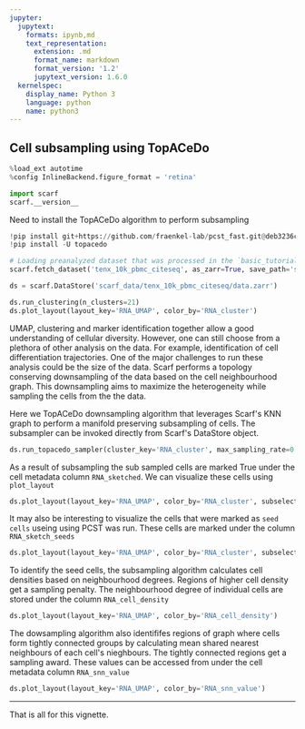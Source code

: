 ```yaml
---
jupyter:
  jupytext:
    formats: ipynb,md
    text_representation:
      extension: .md
      format_name: markdown
      format_version: '1.2'
      jupytext_version: 1.6.0
  kernelspec:
    display_name: Python 3
    language: python
    name: python3
---
```


## Cell subsampling using TopACeDo

```python
%load_ext autotime
%config InlineBackend.figure_format = 'retina'

import scarf
scarf.__version__
```

Need to install the TopACeDo algorithm to perform subsampling

```python
!pip install git+https://github.com/fraenkel-lab/pcst_fast.git@deb3236cc26ee9fee77d5af40fac3f12bb753850
!pip install -U topacedo
```

```python
# Loading preanalyzed dataset that was processed in the `basic_tutorial` vignette
scarf.fetch_dataset('tenx_10k_pbmc_citeseq', as_zarr=True, save_path='scarf_data')
```

```python
ds = scarf.DataStore('scarf_data/tenx_10k_pbmc_citeseq/data.zarr')

ds.run_clustering(n_clusters=21)
ds.plot_layout(layout_key='RNA_UMAP', color_by='RNA_cluster')
```

UMAP, clustering and marker identification together allow a good understanding of cellular diversity. However, one can still choose from a plethora of other analysis on the data. For example, identification of cell differentiation trajectories. One of the major challenges to run these analysis could be the size of the data. Scarf performs a topology conserving downsampling of the data based on the cell neighbourhood graph. This downsampling aims to maximize the heterogeneity while sampling the cells from the the data.

Here we TopACeDo downsampling algorithm that leverages Scarf's KNN graph to perform a manifold preserving subsampling of cells. The subsampler can be invoked directly from Scarf's DataStore object.

```python
ds.run_topacedo_sampler(cluster_key='RNA_cluster', max_sampling_rate=0.1)
```

As a result of subsampling the sub sampled cells are marked True under the cell metadata column `RNA_sketched`. We can visualize these cells using `plot_layout`

```python
ds.plot_layout(layout_key='RNA_UMAP', color_by='RNA_cluster', subselection_key='RNA_sketched')
```

It may also be interesting to visualize the cells that were marked as `seed cells` useing using PCST was run. These cells are marked under the column `RNA_sketch_seeds`

```python
ds.plot_layout(layout_key='RNA_UMAP', color_by='RNA_cluster', subselection_key='RNA_sketch_seeds')
```

To identify the seed cells, the subsampling algorithm calculates cell densities based on neighbourhood degrees. Regions of higher cell density get a sampling penalty. The neighbourhood degree of individual cells are stored under the column `RNA_cell_density`

```python
ds.plot_layout(layout_key='RNA_UMAP', color_by='RNA_cell_density')
```

The dowsampling algorithm also identififes regions of graph where cells form tightly connected groups by calculating mean shared nearest neighbours of each cell's nieghbours. The tightly connected regions get a sampling award. These values can be accessed from under the cell metadata column `RNA_snn_value`

```python
ds.plot_layout(layout_key='RNA_UMAP', color_by='RNA_snn_value')
```

---
That is all for this vignette.
